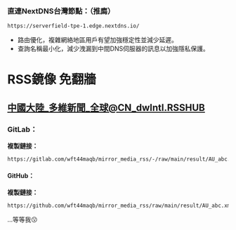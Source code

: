 ### 直連NextDNS台灣節點：（推廌）
```
https://serverfield-tpe-1.edge.nextdns.io/
```
- 路由優化，複雜網絡地區用戶有望加強穩定性並減少延遲。
- 查詢名稱最小化，減少洩漏到中間DNS伺服器的訊息以加強隱私保護。

# RSS鏡像 免翻牆
## 中國大陸_多維新聞_全球@CN_dwIntl.RSSHUB
### GitLab：
**複製鏈接：**
```
https://gitlab.com/wft44maqb/mirror_media_rss/-/raw/main/result/AU_abc.xml
```
#### GitHub：
**複製鏈接：**
```
https://github.com/wft44maqb/mirror_media_rss/raw/main/result/AU_abc.xml
```

...等等我😗
